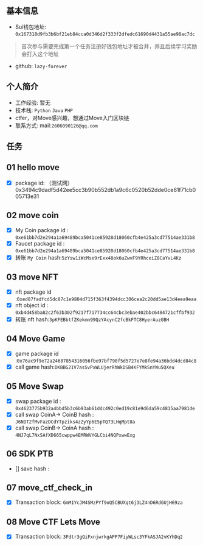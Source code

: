 ## 基本信息
- Sui钱包地址: `0x167318d9fb3b6bf21eb84cca0d346d2f333f2dfedc61690d4431a55ae98ac7dc`
> 首次参与需要完成第一个任务注册好钱包地址才被合并，并且后续学习奖励会打入这个地址
- github: `lazy-forever`

## 个人简介
- 工作经验: 暂无
- 技术栈: `Python` `Java` `PHP`
- ctfer，对Move感兴趣，想通过Move入门区块链
- 联系方式: mail:`2606090126@qq.com`

## 任务

##   01 hello move  
- [x] package id: （测试网） 0x3494c9dadf5d42ee5cc3b90b552db1a9c6c0520b52dde0ce61f71cb005713e31

##   02 move coin
- [x] My Coin package id : `0xe61bb7d2e294a1a69489bca5041ce85928d18060cfb4e425a3cd77514ae331b8`
- [x] Faucet package id : `0xe61bb7d2e294a1a69489bca5041ce85928d18060cfb4e425a3cd77514ae331b8`
- [x] 转账 `My Coin` hash:`5zYsw1iWcMse9rExx48ok6uZwvF9YRhceiZ8CaYvL4Kz`

##   03 move NFT
- [x] nft package id :`0xed87fadfcd5dc87c1e9804d715f363f4394dcc306cea2c20dd5ae13d4eea9eaa`
- [x] nft object id : `0xb4d458ba82c2f63b302f9217f717734cc64cbc3ebae402bbc6484721cffbf932`
- [x] 转账 nft  hash:`3pKFEBbtfZKekmn99QzYAcynC2fcBkFTC8HyerAuzGBH`

##   04 Move Game
- [x] game package id :`0x76ac9f9e72a24687854316056fbe97bf790f5d5727e7e8fe94a36bdd4dcd84c8`
- [x] call game hash:`DKBBG21V7asSvPxWLUjerRhWkDSB4KFYMkSnYWu5QXeu`

##   05 Move Swap
- [x] swap package id : `0x4623775b932a4bbd5b3c6b93ab61ddc492c0ed19c81e9d6da59c4815aa7981de`
- [x] call swap CoinA-> CoinB  hash : `J6NDT2fMvFazDCdYTpziks4zZyYp6E5pTQ73LHqMpt8a`
- [x] call swap CoinB-> CoinA  hash : `4NJ7qL7NxSAfXD665cwppw4EMRWVYGLCbi4NQPxwwExg`

##   06 SDK PTB
- [] save hash :

##   07 move_ctf_check_in
- [x] Transaction block: `GmM1YcJM4SMzPYf9oQ5CBUXqt6j3LZ4nD6RdGUjH69za`

##   08 Move CTF Lets Move
- [x] Transaction block: `3Fdtr3gQiFxnjwrkgAPP7FiyWLsc3YFkASJA2vKYhDq2`
